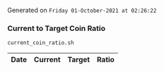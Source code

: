 Generated on `Friday 01-October-2021 at 02:26:22`

### Current to Target Coin Ratio
`current_coin_ratio.sh`

Date|Current|Target|Ratio
---|---|---|---

